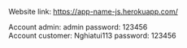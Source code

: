 Website link: https://app-name-js.herokuapp.com/


Account admin: admin password: 123456 <br>
Account customer: Nghiatui113 password: 123456
